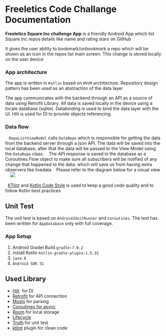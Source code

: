 # Freeletics Code Challange Documentation
**Freeletics Square Inc challenge App** is a friendly Android App which list Square Inc repos details like name and rating stars on GitHub

It gives the user ability to bookmark/unbookmark a repo which will be shown as an icon in the repos list main screen.
This change is stored locally on the user device 

### App architecture

The app is written in `Kotlin` based on `MVVM` architecture. Repository design pattern has been used as an abstraction of the data layer

The app communicates with the backend through an API as a source of data using Retrofit Library. 
All data is saved locally in the device using a locale database (sqlite).
Databinding is used to bind the data layer with the UI.
Hilt is used for DI to provide objects referencing.


### Data flow 
 
 `RepoListViewModel` calls `DataRepo` which is responsible for getting the data from the backend server through a json API. The data will be saved into the local database, after that the data will be passed to the View Model using the `DataRepo` class.
 
 The API response is saved in the database as a Coroutines Flow object to make sure all subscribers will be notified of any change that happened to the data. which will save us from having extra observers like livedata
 
 Please refer to the diagram below for a visual view
 
  ![](https://provider-stg.s3.ap-southeast-1.amazonaws.com/data-flow-digram.jpeg)

  [KTlint](https://github.com/jlleitschuh/ktlint-gradle) and [Kotlin Code Style](https://kotlinlang.org/ ) is used to keep a good code quality and to follow Kotlin best practices
  
## Unit Test
The unit test is based on `AndroidJUnitRunner` and `Coroutines`.
The test has been written for `AppDatabase` only with full coverage.


### App Setup 
1. Android Gradel Build `gradle:7.0.2`
2. install Kotlin `kotlin-gradle-plugin:1.5.31`
3. `java 8`
4. `Android SDK 31`


## Used Library
- [Hilt](https://developer.android.com/training/dependency-injection/hilt-android)  for DI
- [Retrofit](https://square.github.io/retrofit/) for API connection 
- [Moshi](https://github.com/square/moshi) for parsing 
- [Coroutines for async](https://developer.android.com/kotlin/coroutines?gclid=EAIaIQobChMIrOjF5vil8wIV0ZlmAh05kw-zEAAYASAAEgIu_PD_BwE&gclsrc=aw.ds)
- [Room](ttps://developer.android.com/jetpack/androidx/releases/room?gclid=EAIaIQobChMI_-b7oPK58wIVP5lmAh1tjAGXEAAYASAAEgJozvD_BwE&gclsrc=aw.ds) for local storage 
- [Lifecycle](https://developer.android.com/jetpack/androidx/releases/lifecycle)
- [Truth](https://truth.dev/) for unit test 
- [ktlint](https://github.com/jlleitschuh/ktlint-gradle) plugin for clean code
